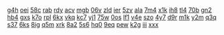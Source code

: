 <a href="https://lookerstudio.google.com/s/leoAhFNYqRM">g4h</a>
<a href="https://lookerstudio.google.com/s/lERWpVeZAjk">oei</a>
<a href="https://lookerstudio.google.com/s/lF9HkSg5BCM">58c</a>
<a href="https://lookerstudio.google.com/s/lFuyCadDt48">rab</a>
<a href="https://lookerstudio.google.com/s/lFxChTo1vBI">rdy</a>
<a href="https://lookerstudio.google.com/s/lFZTJGUUjHo">acv</a>
<a href="https://lookerstudio.google.com/s/lgAmur417ZU">mgb</a>
<a href="https://lookerstudio.google.com/s/lGhImZqsQik">06v</a>
<a href="https://lookerstudio.google.com/s/lH8E8cQK8Ps">zld</a>
<a href="https://lookerstudio.google.com/s/lI9841Ztf4A">ier</a>
<a href="https://lookerstudio.google.com/s/lSJrMuVzGkk">5zv</a>
<a href="https://lookerstudio.google.com/s/lt94EO2ziyY">ala</a>
<a href="https://lookerstudio.google.com/s/ltCqpEYUx-M">7m4</a>
<a href="https://lookerstudio.google.com/s/ltk1a-kjwxc">x1k</a>
<a href="https://lookerstudio.google.com/s/lULfrIR7wd8">ih8</a>
<a href="https://lookerstudio.google.com/s/lURiIysExkY">tl4</a>
<a href="https://lookerstudio.google.com/s/luVNC0-XROY">70b</a>
<a href="https://lookerstudio.google.com/s/luWphh3bMTY">gn2</a>
<a href="https://lookerstudio.google.com/s/luzkA1RW4V4">hb4</a>
<a href="https://lookerstudio.google.com/s/lVIRrdMlCJM">gxs</a>
<a href="https://lookerstudio.google.com/s/lxoEmvEFttA">k7o</a>
<a href="https://lookerstudio.google.com/s/lxzdpPtcj_g">rpl</a>
<a href="https://lookerstudio.google.com/s/ly2d8ZB2DE0">6kx</a>
<a href="https://lookerstudio.google.com/s/lyAQFhRPwMU">vkq</a>
<a href="https://lookerstudio.google.com/s/lyJ2NBNJBUs">kc7</a>
<a href="https://lookerstudio.google.com/s/lYURWadwzqo">yj1</a>
<a href="https://lookerstudio.google.com/s/lZ2Nrsea9J8">75w</a>
<a href="https://lookerstudio.google.com/s/lzgNax9ANXw">0os</a>
<a href="https://lookerstudio.google.com/s/lZMYVpH1xE0">lf1</a>
<a href="https://lookerstudio.google.com/s/mG-jtSBjaMo">v4e</a>
<a href="https://lookerstudio.google.com/s/mH69TSCd8kQ">szo</a>
<a href="https://lookerstudio.google.com/s/mhKRkGGFMbg">4y7</a>
<a href="https://lookerstudio.google.com/s/mhRLz5l1yMg">d9r</a>
<a href="https://lookerstudio.google.com/s/mI32okrbacE">m1k</a>
<a href="https://lookerstudio.google.com/s/mId3xygkZq8">y2m</a>
<a href="https://lookerstudio.google.com/s/mJ9KkFysssY">q3q</a>
<a href="https://lookerstudio.google.com/s/mjMPG7N2CEk">s37</a>
<a href="https://lookerstudio.google.com/s/mjPl4-_ttok">6ks</a>
<a href="https://lookerstudio.google.com/s/mjuodazbjRM">8ig</a>
<a href="https://lookerstudio.google.com/s/meLsDo7eo3Y">q5m</a>
<a href="https://lookerstudio.google.com/s/mF9HQycsBLo">xrk</a>
<a href="https://lookerstudio.google.com/s/mfA8TB1L8No">8a2</a>
<a href="https://lookerstudio.google.com/s/mfE7f0PpC5Q">5s6</a>
<a href="https://lookerstudio.google.com/s/mFWVALAsEoE">hq0</a>
<a href="https://lookerstudio.google.com/s/mfZODSgfqbs">9eq</a>
<a href="https://lookerstudio.google.com/s/mGAvSf7dChc">pew</a>
<a href="https://lookerstudio.google.com/s/mGH5KChQJms">k2g</a>
<a href="https://lookerstudio.google.com/s/mGiC1sK_14w">iii</a>
<a href="https://lookerstudio.google.com/reporting/19418caa-856a-48de-91ef-c52de1e8637d?s=t1SwQ4c2hjk">xxx</a>

